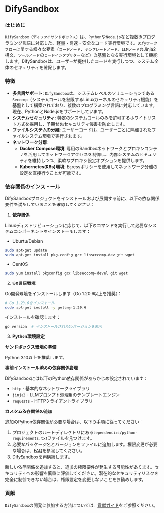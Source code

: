 # DifySandbox

### はじめに

`DifySandbox（ディファイサンドボックス）`は、`Python`や`Node.js`など複数のプログラミング言語に対応した、軽量・高速・安全なコード実行環境です。`Difyワークフロー`に関する様々な要素（`コードノード`、`テンプレートノード`、`LLMノード`のJinja2構文、`ツールノード`の`コードインタプリター`など）の基盤となる実行環境として機能します。DifySandboxは、ユーザーが提供したコードを実行しつつ、システム全体のセキュリティを確保します。

### 特徴
- **多言語サポート**: `DifySandbox`は、システムレベルのソリューションである`Seccomp`（システムコールを制限するLinuxカーネルのセキュリティ機能）を基盤として構築されており、複数のプログラミング言語に対応しています。現在、PythonとNode.jsをサポートしています。
- **システムセキュリティ**: 特定のシステムコールのみを許可するホワイトリスト方式を採用し、予期せぬセキュリティ侵害を防止します。
- **ファイルシステムの分離**: ユーザーコードは、ユーザーごとに隔離されたファイルシステム環境で実行されます。
- **ネットワーク分離**:
    - **Docker Compose環境**: 専用のSandboxネットワークとプロキシコンテナを活用してネットワークアクセスを制御し、内部システムのセキュリティを維持しつつ、柔軟なプロキシ設定オプションを提供します。
    - **Kubernetes(K8s)環境**: Egressポリシーを使用してネットワーク分離の設定を直接行うことが可能です。

### 依存関係のインストール

DifySandboxプロジェクトをインストールおよび展開する前に、以下の依存関係要件を満たしていることを確認してください：

1. **依存関係**

Linuxディストリビューションに応じて、以下のコマンドを実行して必要なシステムコンポーネントをインストールします：

- Ubuntu/Debian

```bash
sudo apt-get update
sudo apt-get install pkg-config gcc libseccomp-dev git wget
```

- CentOS

```bash
sudo yum install pkgconfig gcc libseccomp-devel git wget
```

2. **Go言語環境**

Go開発環境をインストールします（Go 1.20.6以上を推奨）：

```bash
# Go 1.20.6をインストール
sudo apt-get install -y golang-1.20.6
```

インストールを確認します：

```bash
go version  # インストールされたGoバージョンを表示
```

3. **Python環境設定**

**サンドボックス環境の準備**

Python 3.10以上を推奨します。

**事前インストール済みの依存関係管理**

DifySandboxには以下のPython依存関係があらかじめ設定されています：

- `http` - 基本的なネットワークライブラリ
- `jinja2` - LLMプロンプト処理用のテンプレートエンジン
- `requests` - HTTPクライアントライブラリ

**カスタム依存関係の追加**

追加のPython依存関係が必要な場合は、以下の手順に従ってください：

1. プロジェクトのルートディレクトリにある`dependencies/python-requirements.txt`ファイルを見つけます。
2. 必要なパッケージ名とバージョンをファイルに追加します。権限変更が必要な場合は、[FAQ](https://github.com/langgenius/dify-sandbox/blob/main/FAQ.md)を参照してください。
3. DifySandboxを再構築します。

<Warning>
    新しい依存関係を追加すると、追加の権限要件が発生する可能性があります。セキュリティへの影響を慎重に評価してください。潜在的なセキュリティリスクを完全に制御できない場合は、権限設定を変更しないことをお勧めします。
</Warning>

### 貢献

`DifySandbox`の開発に参加する方法については、[貢献ガイド](contribution)をご参照ください。
